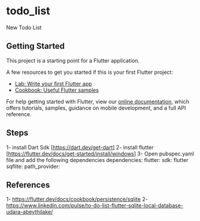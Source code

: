 # todo_list

New Todo List

## Getting Started

This project is a starting point for a Flutter application.

A few resources to get you started if this is your first Flutter project:

- [Lab: Write your first Flutter app](https://flutter.dev/docs/get-started/codelab)
- [Cookbook: Useful Flutter samples](https://flutter.dev/docs/cookbook)

For help getting started with Flutter, view our
[online documentation](https://flutter.dev/docs), which offers tutorials,
samples, guidance on mobile development, and a full API reference.

## Steps
  1- install Dart Sdk [https://dart.dev/get-dart]
  2- install flutter  [https://flutter.dev/docs/get-started/install/windows]
  3- Open pubspec.yaml file and add the following dependencies
      dependencies:
        flutter:
          sdk: flutter
        sqflite:
        path_provider:

## References
 1- https://flutter.dev/docs/cookbook/persistence/sqlite
 2- https://www.linkedin.com/pulse/to-do-list-flutter-sqlite-local-database-udara-abeythilake/
